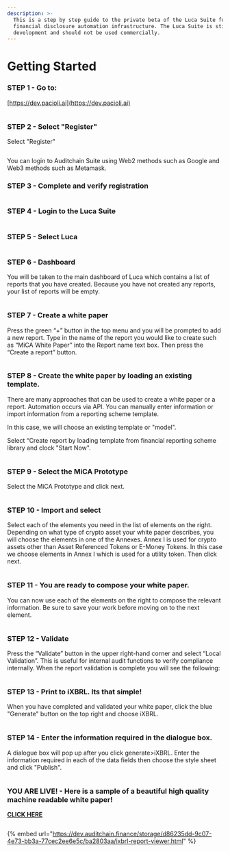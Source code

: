 ```yaml
---
description: >-
  This is a step by step guide to the private beta of the Luca Suite for
  financial disclosure automation infrastructure. The Luca Suite is still in
  development and should not be used commercially.
---
```


# Getting Started



### STEP 1 - Go to:

[https://dev.pacioli.ai](https://dev.pacioli.ai)

<figure><img src="../.gitbook/assets/image.png" alt=""><figcaption></figcaption></figure>



### STEP 2 - Select "Register"

Select "Register"

<figure><img src="../.gitbook/assets/image (1).png" alt=""><figcaption></figcaption></figure>

You can login to Auditchain Suite using Web2 methods such as Google and Web3 methods such as Metamask.

### STEP 3 - Complete and verify registration

<figure><img src="../.gitbook/assets/image (2).png" alt=""><figcaption></figcaption></figure>



### STEP 4 - Login to the Luca Suite

<figure><img src="../.gitbook/assets/image (23).png" alt=""><figcaption></figcaption></figure>



### STEP 5 - Select Luca

<figure><img src="../.gitbook/assets/image (4).png" alt=""><figcaption></figcaption></figure>



### STEP 6 - Dashboard

You will be taken to the main dashboard of Luca which contains a list of reports that you have created. Because you have not created any reports, your list of reports will be empty.



<figure><img src="../.gitbook/assets/image (5).png" alt=""><figcaption></figcaption></figure>



### STEP 7 - Create a white paper

Press the green “+” button in the top menu and you will be prompted to add a new report. Type in the name of the report you would like to create such as “MiCA White Paper” into the Report name text box. Then press the “Create a report” button.

<figure><img src="../.gitbook/assets/image (14).png" alt=""><figcaption></figcaption></figure>



### STEP 8 - Create the white paper by loading an existing template.

There are many approaches that can be used to create a white paper or a report. Automation occurs via API. You can manually enter information or import information from a reporting scheme template.

In this case, we will choose an existing template or "model".

Select “Create report by loading template from financial reporting scheme library and clock "Start Now".

<figure><img src="../.gitbook/assets/image (15).png" alt=""><figcaption></figcaption></figure>





### STEP 9 - Select the MiCA Prototype

Select the MiCA Prototype and click next.

<figure><img src="../.gitbook/assets/image (16).png" alt=""><figcaption></figcaption></figure>



### STEP 10 - Import and select

Select each of the elements you need in the list of elements on the right. Depending on what type of crypto asset your white paper describes, you will choose the elements in one of the Annexes. Annex I is used for crypto assets other than Asset Referenced Tokens or E-Money Tokens. In this case we choose elements in Annex I which is used for a utility token. Then click next.

<figure><img src="../.gitbook/assets/image (18).png" alt=""><figcaption></figcaption></figure>

### STEP 11 - You are ready to compose your white paper.

You can now use each of the elements on the right to compose the relevant information. Be sure to save your work before moving on to the next element.&#x20;

<figure><img src="../.gitbook/assets/image (19).png" alt=""><figcaption></figcaption></figure>



### STEP 12 - Validate&#x20;

Press the “Validate” button in the upper right-hand corner and select “Local Validation”. This is useful for internal audit functions to verify compliance internally. When the report validation is complete you will see the following:

<figure><img src="../.gitbook/assets/image (11).png" alt=""><figcaption></figcaption></figure>



### STEP 13 - Print to iXBRL. Its that simple!

When you have completed and validated your white paper, click the blue "Generate" button on the top right and choose iXBRL.&#x20;

<figure><img src="../.gitbook/assets/image (20).png" alt=""><figcaption></figcaption></figure>

### STEP 14 - Enter the information required in the dialogue box.

A dialogue box will pop up after you click generate>iXBRL. Enter the information required in each of the data fields then choose the style sheet and click "Publish".&#x20;

<figure><img src="../.gitbook/assets/image (21).png" alt=""><figcaption></figcaption></figure>

### YOU ARE LIVE! - Here is a sample of a beautiful high quality machine readable white paper!

[**CLICK HERE**](https://dev.auditchain.finance/storage/d86235dd-9c07-4e73-bb3a-77cec2ee6e5c/ba2803aa/ixbrl-report-viewer.html)

<figure><img src="../.gitbook/assets/image (22).png" alt=""><figcaption></figcaption></figure>

{% embed url="https://dev.auditchain.finance/storage/d86235dd-9c07-4e73-bb3a-77cec2ee6e5c/ba2803aa/ixbrl-report-viewer.html" %}
